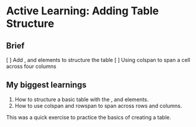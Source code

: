 # Active Learning: Adding Table Structure

## Brief

[ ] Add <thead>, <tbody> and <tfoot> elements to structure the table
[ ] Using colspan to span a cell across four columns

## My biggest learnings

1. How to structure a basic table with the <thead>, <tbody> and <tfoot> elements.
2. How to use colspan and rowspan to span across rows and columns.

This was a quick exercise to practice the basics of creating a table.
